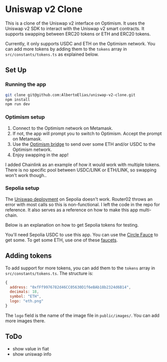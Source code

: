 # Uniswap v2 Clone

This is a clone of the Uniswap v2 interface on Optimism. It uses the Uniswap v2 SDK to interact with the Uniswap v2 smart contracts. It supports swapping between ERC20 tokens or ETH and ERC20 tokens.

Currently, it only supports USDC and ETH on the Optimism network. You can add more tokens by adding them to the `tokens` array in `src/constants/tokens.ts` as explained below.

## Set Up

### Running the app

```bash
git clone git@github.com:AlbertoElias/uniswap-v2-clone.git
npm install
npm run dev
```

### Optimism setup

1. Connect to the Optimism network on Metamask.
2. If not, the app will prompt you to switch to Optimism. Accept the prompt on Metamask.
3. Use the [Optimism bridge](https://app.optimism.io/bridge/deposit) to send over some ETH and/or USDC to the Optimism network.
4. Enjoy swapping in the app!

I added Chainlink as an example of how it would work with multiple tokens. There is no specific pool between USDC/LINK or ETH/LINK, so swapping won't work though..

### Sepolia setup

The [Uniswap deployment](https://docs.uniswap.org/contracts/v2/reference/smart-contracts/v2-deployments) on Sepolia doesn't work. Router02 throws an error with most calls so this is non-functional. I left the code in the repo for reference. It also serves as a reference on how to make this app multi-chain.

Below is an explanation on how to get Sepolia tokens for testing.

You'll need Sepolia USDC to use this app. You can use the [Circle Fauce](https://faucet.circle.com/) to get some. To get some ETH, use one of these [faucets](https://faucetlink.to/sepolia).

## Adding tokens

To add support for more tokens, you can add them to the `tokens` array in `src/constants/tokens.ts`. The structure is:

```js
{
  address: "0xfFf9976782d46CC05630D1f6eBAb18b2324d6B14",
  decimals: 18,
  symbol: "ETH",
  logo: "eth.png"
}
```

The `logo` field is the name of the image file in `public/images/`. You can add more images there.

## ToDo

- show value in fiat
- show uniswap info
